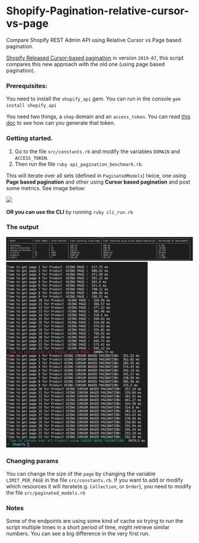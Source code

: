 # Shopify-Pagination-relative-cursor-vs-page
Compare Shopify REST Admin API using Relative Cursor vs Page based pagination. 

[Shopify Released Cursor-based pagination](https://shopify.dev/tutorials/make-paginated-requests-to-rest-admin-api) in version `2019-07`, this script compares this new approach with the old one (using page based pagination).

### Prerequisites: 
You need to install the `shopify_api` gem. You can run in the console `gem install shopify_api`

You need two things, a `shop` domain and an `access_token`. You can read [this doc](https://github.com/Shopify/shopify_api#3-requesting-access-from-a-shop) to see how can you generate that token. 

### Getting started.

1) Go to the file `src/constants.rb` and modify the variables `DOMAIN` and `ACCESS_TOKEN`.
2) Then run the file `ruby api_pagination_benchmark.rb`.


This will iterate over all sets (defined in `PaginatedModels`) twice, one using **Page based pagination** and other using **Cursor based pagination** and post some metrics. See image below:

<img src="https://github.com/ignacio-chiazzo/Shopify-Pagination-relative-cursor-vs-page/blob/master/images/in.gif?raw=true">


**OR you can use the CLI** by running `ruby cli_run.rb`



### The output

<img src="https://github.com/ignacio-chiazzo/Shopify-Pagination-relative-cursor-vs-page/blob/master/images/Table Metricsv2.png?raw=true">

<img src="https://github.com/ignacio-chiazzo/Shopify-Pagination-relative-cursor-vs-page/blob/master/images/cursor_based_pagination_vs_page_based_pagination.png?raw=true" height="500">



### Changing params

You can change the size of the `page` by changing the variable `LIMIT_PER_PAGE` in the file `src/constants.rb`. If you want to add or modify which resources it will iterate(e.g. `Collection`, or `Order`), you need to modify the file `src/paginated_models.rb`

### Notes

Some of the endpoints are using some kind of cache so trying to run the script multiple times in a short period of time, might retrieve similar numbers. You can see a big difference in the very first run.


